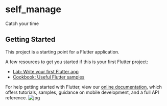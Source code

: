 # self_manage

Catch your time

## Getting Started

This project is a starting point for a Flutter application.

A few resources to get you started if this is your first Flutter project:

- [Lab: Write your first Flutter app](https://flutter.dev/docs/get-started/codelab)
- [Cookbook: Useful Flutter samples](https://flutter.dev/docs/cookbook)

For help getting started with Flutter, view our
[online documentation](https://flutter.dev/docs), which offers tutorials,
samples, guidance on mobile development, and a full API reference.
![jpg](https://user-images.githubusercontent.com/61375971/162616766-c5af9299-b9a3-41ab-a84d-3e6eeb8a235b.jpg)
